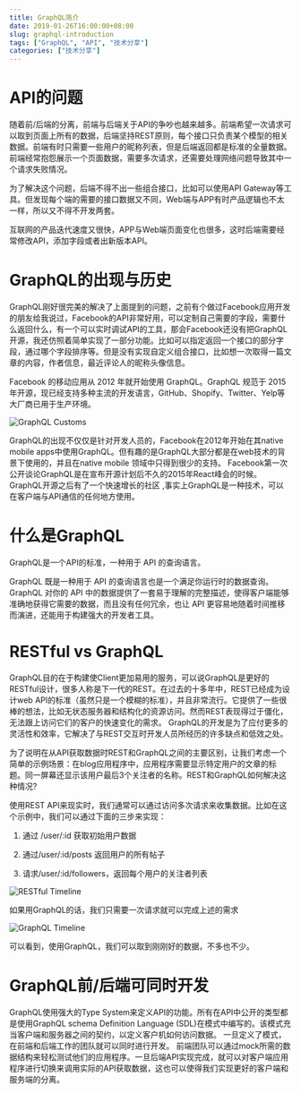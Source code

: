 ```yaml
---
title: GraphQL简介
date: 2019-01-26T16:00:00+08:00
slug: graphql-introduction
tags: ["GraphQL", "API", "技术分享"]
categories: ["技术分享"]
---
```


# API的问题

随着前/后端的分离，前端与后端关于API的争吵也越来越多。前端希望一次请求可以取到页面上所有的数据，后端坚持REST原则，每个接口只负责某个模型的相关数据。前端有时只需要一些用户的昵称列表，但是后端返回都是标准的全量数据。前端经常抱怨展示一个页面数据，需要多次请求，还需要处理网络问题导致其中一个请求失败情况。

为了解决这个问题，后端不得不出一些组合接口，比如可以使用API Gateway等工具。但发现每个端的需要的接口数据又不同，Web端与APP有时产品逻辑也不太一样，所以又不得不开发两套。

互联网的产品迭代速度又很快，APP与Web端页面变化也很多，这时后端需要经常修改API，添加字段或者出新版本API。

# GraphQL的出现与历史

GraphQL刚好很完美的解决了上面提到的问题，之前有个做过Facebook应用开发的朋友给我说过，Facebook的API非常好用，可以定制自己需要的字段，需要什么返回什么，有一个可以实时调试API的工具，那会Facebook还没有把GraphQL开源，我还仿照着简单实现了一部分功能。比如可以指定返回一个接口的部分字段，通过哪个字段排序等。但是没有实现自定义组合接口，比如想一次取得一篇文章的内容，作者信息，最近评论人的昵称头像信息。

Facebook 的移动应用从 2012 年就开始使用 GraphQL。GraphQL 规范于 2015 年开源，现已经支持多种主流的开发语言，GitHub、Shopify、Twitter、Yelp等大厂商已用于生产环境。

![GraphQL Customs](https://magnet-file.qn.cichang.net/yuanping/blog/graphql-users.png)

GraphQL的出现不仅仅是针对开发人员的，Facebook在2012年开始在其native mobile apps中使用GraphQL。但有趣的是GraphQL大部分都是在web技术的背景下使用的，并且在native mobile 领域中只得到很少的支持。 Facebook第一次公开谈论GraphQL是在宣布开源计划后不久的2015年React峰会的时候。GraphQL开源之后有了一个快速增长的社区 ,事实上GraphQL是一种技术，可以在客户端与API通信的任何地方使用。

# 什么是GraphQL

GraphQL是一个API的标准，一种用于 API 的查询语言。

GraphQL 既是一种用于 API 的查询语言也是一个满足你运行时的数据查询。 GraphQL 对你的 API 中的数据提供了一套易于理解的完整描述，使得客户端能够准确地获得它需要的数据，而且没有任何冗余，也让 API 更容易地随着时间推移而演进，还能用于构建强大的开发者工具。

# RESTful vs GraphQL

GraphQL目的在于构建使Client更加易用的服务，可以说GraphQL是更好的RESTful设计，很多人称是下一代的REST。在过去的十多年中，REST已经成为设计web API的标准（虽然只是一个模糊的标准），并且非常流行。它提供了一些很棒的想法，比如无状态服务器和结构化的资源访问。然而REST表现得过于僵化，无法跟上访问它们的客户的快速变化的需求。 GraphQL的开发是为了应付更多的灵活性和效率，它解决了与REST交互时开发人员所经历的许多缺点和低效之处。

为了说明在从API获取数据时REST和GraphQL之间的主要区别，让我们考虑一个简单的示例场景：在blog应用程序中，应用程序需要显示特定用户的文章的标题。同一屏幕还显示该用户最后3个关注者的名称。REST和GraphQL如何解决这种情况?

使用REST API来现实时，我们通常可以通过访问多次请求来收集数据。比如在这个示例中，我们可以通过下面的三步来实现：

1. 通过 /user/:id 获取初始用户数据

2. 通过/user/:id/posts 返回用户的所有帖子

3. 请求/user/:id/followers，返回每个用户的关注者列表

![RESTful Timeline](https://magnet-file.qn.cichang.net/yuanping/blog/graphql-rest.png)

如果用GraphQL的话，我们只需要一次请求就可以完成上述的需求

![GraphQL Timeline](https://magnet-file.qn.cichang.net/yuanping/blog/graphql-example.png)

可以看到，使用GraphQL，我们可以取到刚刚好的数据，不多也不少。

# GraphQL前/后端可同时开发

GraphQL使用强大的Type System来定义API的功能。所有在API中公开的类型都是使用GraphQL schema Definition Language (SDL)在模式中编写的。该模式充当客户端和服务器之间的契约，以定义客户机如何访问数据。 一旦定义了模式，在前端和后端工作的团队就可以同时进行开发。 前端团队可以通过mock所需的数据结构来轻松测试他们的应用程序。一旦后端API实现完成，就可以对客户端应用程序进行切换来调用实际的API获取数据，这也可以使得我们实现更好的客户端和服务端的分离。
